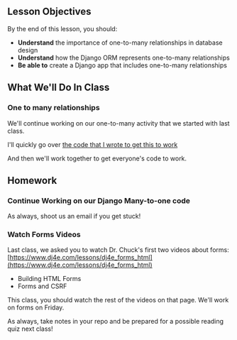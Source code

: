 ## Lesson Objectives
By the end of this lesson, you should:
- **Understand** the importance of one-to-many relationships in database design
- **Understand** how the Django ORM represents one-to-many relationships
- **Be able to** create a Django app that includes one-to-many relationships

## What We'll Do In Class

### One to many relationships
We'll continue working on our one-to-many activity that we started with last class.

I'll quickly go over [the code that I wrote to get this to work](https://github.com/MrJonesAPS/django_projects/commit/cfd2d4b007b45c1d93d0bde23d993aef537777d1)

And then we'll work together to get everyone's code to work.

## Homework

### Continue Working on our Django Many-to-one code

As always, shoot us an email if you get stuck!

### Watch Forms Videos

Last class, we asked you to watch Dr. Chuck's first two videos about forms: [https://www.dj4e.com/lessons/dj4e_forms_html](https://www.dj4e.com/lessons/dj4e_forms_html)

- Building HTML Forms
- Forms and CSRF

This class, you should watch the rest of the videos on that page. We'll work 
on forms on Friday.

As always, take notes in your repo and be prepared for a possible reading quiz next class!


